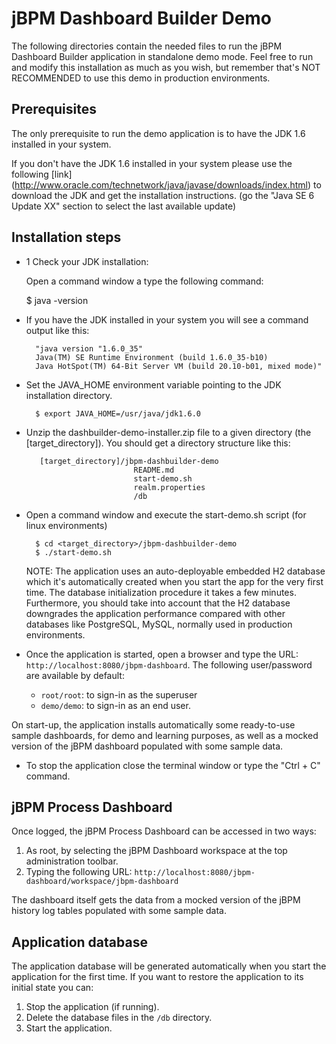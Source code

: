 jBPM Dashboard Builder Demo
=============================

The following directories contain the needed files to run the jBPM Dashboard Builder application in standalone demo mode.
Feel free to run and modify this installation as much as you wish, but remember that's NOT
RECOMMENDED to use this demo in production environments.


Prerequisites
-------------------

The only prerequisite to run the demo application is to have the JDK 1.6 installed in your system.

If you don't have the JDK 1.6 installed in your system please use the following [link]
(http://www.oracle.com/technetwork/java/javase/downloads/index.html) to download the JDK and get
the installation instructions. (go the "Java SE 6 Update XX" section to select the last available update)

Installation steps
------------------

* 1 Check your JDK installation:

  Open a command window a type the following command:

    $ java -version

* If you have the JDK installed in your system you will see a command output like this:

        "java version "1.6.0_35"
        Java(TM) SE Runtime Environment (build 1.6.0_35-b10)
        Java HotSpot(TM) 64-Bit Server VM (build 20.10-b01, mixed mode)"

* Set the JAVA_HOME environment variable pointing to the JDK installation directory.

        $ export JAVA_HOME=/usr/java/jdk1.6.0

* Unzip the dashbuilder-demo-installer.zip file to a given directory (the [target_directory]).
  You should get a directory structure like this:

         [target_directory]/jbpm-dashbuilder-demo
                              README.md
                              start-demo.sh
                              realm.properties
                              /db

* Open a command window and execute the start-demo.sh script (for linux environments)

        $ cd <target_directory>/jbpm-dashbuilder-demo
        $ ./start-demo.sh

  NOTE: The application uses an auto-deployable embedded H2 database which it's automatically created when you start
  the app for the very first time. The database initialization procedure it takes a few minutes. Furthermore, you should
  take into account that the H2 database downgrades the application performance compared with other databases like
  PostgreSQL, MySQL, normally used in production environments.

* Once the application is started, open a browser and type the URL: <code>http://localhost:8080/jbpm-dashboard</code>.
The following user/password are available by default:

    * <code>root/root</code>: to sign-in as the superuser
    * <code>demo/demo</code>: to sign-in as an end user.

On start-up, the application installs automatically some ready-to-use sample dashboards, for demo and learning purposes,
as well as a mocked version of the jBPM dashboard populated with some sample data.

* To stop the application close the terminal window or type the "Ctrl + C" command.

jBPM Process Dashboard
------------------------

Once logged, the jBPM Process Dashboard can be accessed in two ways:

1. As root, by selecting the jBPM Dashboard workspace at the top administration toolbar.
2. Typing the following URL: <code>http://localhost:8080/jbpm-dashboard/workspace/jbpm-dashboard</code>

The dashboard itself gets the data from a mocked version of the jBPM history log tables populated
with some sample data.

Application database
----------------------

The application database will be generated automatically when you start the application for the first time.
If you want to restore the application to its initial state you can:

1. Stop the application (if running).
2. Delete the database files in the <code>/db</code> directory.
3. Start the application.
